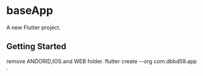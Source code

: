 # baseApp

A new Flutter project.

## Getting Started

remove ANDORID,IOS.and WEB folder. flutter create --org com.dbbd59.app .
